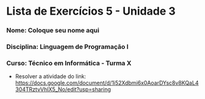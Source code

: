 # Lista de Exercícios 5 - Unidade 3

### Nome: Coloque seu nome aqui
### Disciplina: Linguagem de Programação I
### Curso: Técnico em Informática - Turma X


* Resolver a atividade do link: https://docs.google.com/document/d/1i52Xdbmi6x0AoarDYsc8v8KQaL4304TRztvVhIX5_No/edit?usp=sharing
